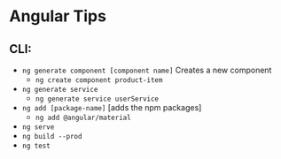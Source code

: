 # Angular Tips 

## CLI:

* `ng generate component [component name]` Creates a new component
    * `ng create component product-item`
* `ng generate service`
    * `ng generate service userService`
* `ng add [package-name]` [adds the npm packages]
    * `ng add @angular/material`
* `ng serve`
* `ng build --prod`
* `ng test`
